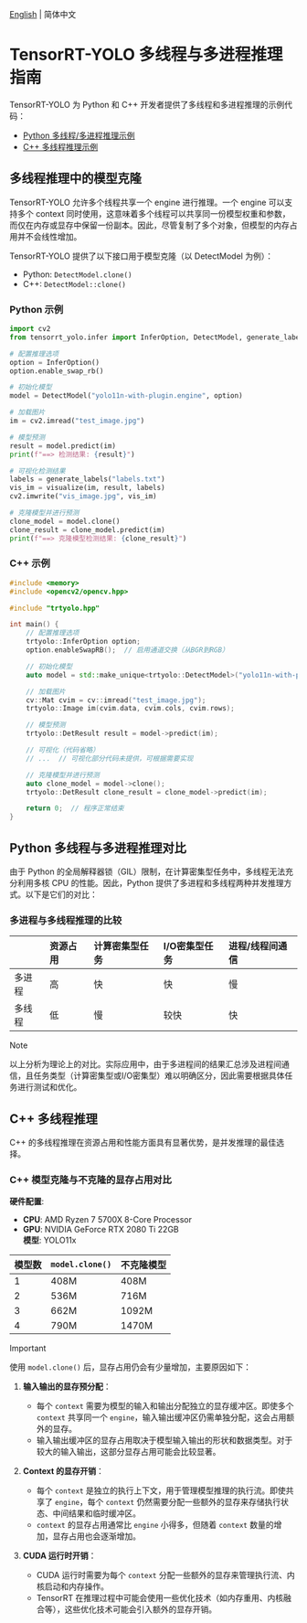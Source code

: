 [English](README.en.md) | 简体中文

# TensorRT-YOLO 多线程与多进程推理指南

TensorRT-YOLO 为 Python 和 C++ 开发者提供了多线程和多进程推理的示例代码：

- [Python 多线程/多进程推理示例](./mutli_thread_process.py)
- [C++ 多线程推理示例](./mutli_thread.cpp)

## 多线程推理中的模型克隆

TensorRT-YOLO 允许多个线程共享一个 engine 进行推理。一个 engine 可以支持多个 context 同时使用，这意味着多个线程可以共享同一份模型权重和参数，而仅在内存或显存中保留一份副本。因此，尽管复制了多个对象，但模型的内存占用并不会线性增加。

TensorRT-YOLO 提供了以下接口用于模型克隆（以 DetectModel 为例）：

- Python: `DetectModel.clone()`
- C++: `DetectModel::clone()`

### Python 示例

```python
import cv2
from tensorrt_yolo.infer import InferOption, DetectModel, generate_labels, visualize

# 配置推理选项
option = InferOption()
option.enable_swap_rb()

# 初始化模型
model = DetectModel("yolo11n-with-plugin.engine", option)

# 加载图片
im = cv2.imread("test_image.jpg")

# 模型预测
result = model.predict(im)
print(f"==> 检测结果: {result}")

# 可视化检测结果
labels = generate_labels("labels.txt")
vis_im = visualize(im, result, labels)
cv2.imwrite("vis_image.jpg", vis_im)

# 克隆模型并进行预测
clone_model = model.clone()
clone_result = clone_model.predict(im)
print(f"==> 克隆模型检测结果: {clone_result}")
```

### C++ 示例

```cpp
#include <memory>
#include <opencv2/opencv.hpp>

#include "trtyolo.hpp"

int main() {
    // 配置推理选项
    trtyolo::InferOption option;
    option.enableSwapRB();  // 启用通道交换（从BGR到RGB）

    // 初始化模型
    auto model = std::make_unique<trtyolo::DetectModel>("yolo11n-with-plugin.engine", option);

    // 加载图片
    cv::Mat cvim = cv::imread("test_image.jpg");
    trtyolo::Image im(cvim.data, cvim.cols, cvim.rows);

    // 模型预测
    trtyolo::DetResult result = model->predict(im);

    // 可视化（代码省略）
    // ...  // 可视化部分代码未提供，可根据需要实现

    // 克隆模型并进行预测
    auto clone_model = model->clone();
    trtyolo::DetResult clone_result = clone_model->predict(im);

    return 0;  // 程序正常结束
}
```

## Python 多线程与多进程推理对比

由于 Python 的全局解释器锁（GIL）限制，在计算密集型任务中，多线程无法充分利用多核 CPU 的性能。因此，Python 提供了多进程和多线程两种并发推理方式。以下是它们的对比：

### 多进程与多线程推理的比较

|     | 资源占用 | 计算密集型任务 | I/O密集型任务 | 进程/线程间通信 |
|:-------|:------|:----------|:----------|:----------|
| 多进程   | 高 | 快 | 快 | 慢|
| 多线程   | 低 | 慢 | 较快 |快|

> [!NOTE]
>
> 以上分析为理论上的对比。实际应用中，由于多进程间的结果汇总涉及进程间通信，且任务类型（计算密集型或I/O密集型）难以明确区分，因此需要根据具体任务进行测试和优化。

## C++ 多线程推理 

C++ 的多线程推理在资源占用和性能方面具有显著优势，是并发推理的最佳选择。

### C++ 模型克隆与不克隆的显存占用对比

**硬件配置**:
- **CPU**: AMD Ryzen 7 5700X 8-Core Processor  
- **GPU**: NVIDIA GeForce RTX 2080 Ti 22GB  
**模型**: YOLO11x

| 模型数 | `model.clone()` | 不克隆模型 |
|:---   |:-----           |:-----    |
|1      |408M             |408M      |
|2      |536M             |716M      |
|3      |662M             |1092M      |
|4      |790M             |1470M      |

> [!IMPORTANT]
>
> 使用 `model.clone()` 后，显存占用仍会有少量增加，主要原因如下：
>
> 1. **输入输出的显存预分配**：
>    - 每个 `context` 需要为模型的输入和输出分配独立的显存缓冲区。即使多个 `context` 共享同一个 `engine`，输入输出缓冲区仍需单独分配，这会占用额外的显存。
>    - 输入输出缓冲区的显存占用取决于模型输入输出的形状和数据类型。对于较大的输入输出，这部分显存占用可能会比较显著。
>
> 2. **Context 的显存开销**：
>    - 每个 `context` 是独立的执行上下文，用于管理模型推理的执行流。即使共享了 `engine`，每个 `context` 仍然需要分配一些额外的显存来存储执行状态、中间结果和临时缓冲区。
>    - `context` 的显存占用通常比 `engine` 小得多，但随着 `context` 数量的增加，显存占用也会逐渐增加。
>
> 3. **CUDA 运行时开销**：
>    - CUDA 运行时需要为每个 `context` 分配一些额外的显存来管理执行流、内核启动和内存操作。
>    - TensorRT 在推理过程中可能会使用一些优化技术（如内存重用、内核融合等），这些优化技术可能会引入额外的显存开销。
